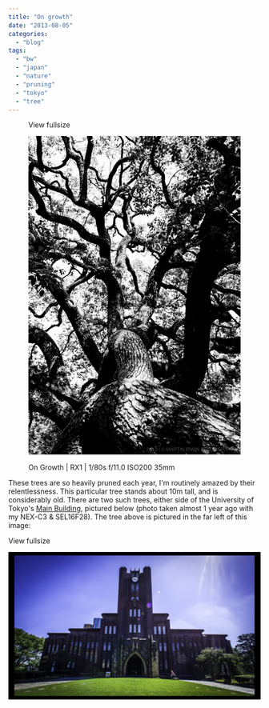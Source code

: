 ```yaml
---
title: "On growth"
date: "2013-08-05"
categories: 
  - "blog"
tags: 
  - "bw"
  - "japan"
  - "nature"
  - "pruning"
  - "tokyo"
  - "tree"
---
```


<figure>

View fullsize

![On Growth | RX1 | 1/80s f/11.0 ISO200 35mm&nbsp;](/assets/images/d6dfa-20130801-_dsc0048.jpg)

<figcaption>



On Growth | RX1 | 1/80s f/11.0 ISO200 35mm 





</figcaption>



</figure>

These trees are so heavily pruned each year, I'm routinely amazed by their relentlessness. This particular tree stands about 10m tall, and is considerably old. There are two such trees, either side of the University of Tokyo's [Main Building](http://flic.kr/p/cWh4gW), pictured below (photo taken almost 1 year ago with my NEX-C3 & SEL16F28). The tree above is pictured in the far left of this image:

View fullsize

![7834148040_0ee1b899fb_h.jpg](/assets/images/fcd97-7834148040_0ee1b899fb_h.jpg)

